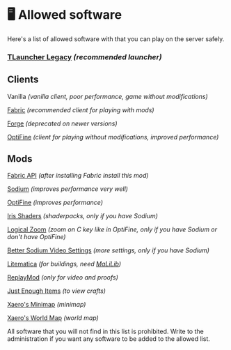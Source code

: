 # 🖥️ Allowed software

Here's a list of allowed software with that you can play on the server safely.

### [TLauncher Legacy](https://tlaun.ch/jar) _(recommended launcher)_

## Clients

Vanilla _(vanilla client, poor performance, game without modifications)_

[Fabric](https://fabricmc.net) _(recommended client for playing with mods)_

[Forge](https://files.minecraftforge.net) _(deprecated on newer versions)_

[OptiFine](https://optifine.net/downloads) _(client for playing without modifications, improved performance)_

## Mods

[Fabric API](https://www.curseforge.com/minecraft/mc-mods/fabric-api) _(after installing Fabric install this mod)_

[Sodium](https://www.curseforge.com/minecraft/mc-mods/sodium) _(improves performance very well)_

[OptiFine](https://optifine.net/downloads) _(improves performance)_

[Iris Shaders](https://irisshaders.net) _(shaderpacks, only if you have Sodium)_

[Logical Zoom](https://www.curseforge.com/minecraft/mc-mods/logical-zoom) _(zoom on C key like in OptiFine, only if you have Sodium or don't have OptiFine)_

[Better Sodium Video Settings](https://www.curseforge.com/minecraft/mc-mods/better-sodium-video-settings-button) _(more settings, only if you have Sodium)_

[Litematica](https://www.curseforge.com/minecraft/mc-mods/litematica) _(for buildings, need [MaLiLib](https://www.curseforge.com/minecraft/mc-mods/malilib))_

[ReplayMod](https://www.replaymod.com) _(only for video and proofs)_

[Just Enough Items](https://www.curseforge.com/minecraft/mc-mods/jei) _(to view crafts)_

[Xaero's Minimap](https://www.curseforge.com/minecraft/mc-mods/xaeros-minimap-fair-play-edition) _(minimap)_

[Xaero's World Map](https://www.curseforge.com/minecraft/mc-mods/xaeros-world-map) _(world map)_

All software that you will not find in this list is prohibited.
Write to the administration if you want any software to be added to the allowed list.
